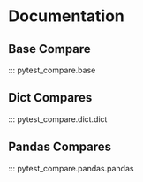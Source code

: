 # Documentation

## Base Compare

::: pytest_compare.base

## Dict Compares

::: pytest_compare.dict.dict

## Pandas Compares

::: pytest_compare.pandas.pandas
